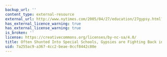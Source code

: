 ```yaml
---
backup_url: ''
content_type: external-resource
external_url: http://www.nytimes.com/2005/04/27/education/27gypsy.html?_r=1
has_external_licence_warning: true
has_external_license_warning: true
is_broken: ''
license: https://creativecommons.org/licenses/by-nc-sa/4.0/
title: Often Shunted Into Special Schools, Gypsies are Fighting Back in Czech Court
uid: 7a255ac9-a367-4cc2-beae-0ccf8442c80e
---
```

